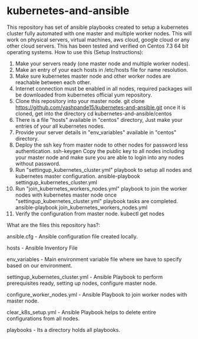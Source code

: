 # kubernetes-and-ansible
This repository has set of ansible playbooks created to setup a kubernetes cluster fully automated with one master and multiple worker nodes. This will work on physical servers, virtual machines, aws cloud, google cloud or any other cloud servers. This has been tested and verified on Centos 7.3 64 bit operating systems.
How to use this (Setup Instructions):
1. Make your servers ready (one master node and multiple worker nodes).
2. Make an entry of your each hosts in /etc/hosts file for name resolution.
3. Make sure kubernetes master node and other worker nodes are reachable between each other.
4. Internet connection must be enabled in all nodes, required packages will be downloaded from kubernetes official yum repository.
5. Clone this repository into your master node.
   git clone https://github.com/yashpande15/kubernetes-and-ansible.git
   once it is cloned, get into the directory
   cd kubernetes-and-ansible/centos
6. There is a file "hosts" available in "centos" directory, Just make your entries of your all kubernetes nodes.
7. Provide your server details in "env_variables" available in "centos" directory.
8. Deploy the ssh key from master node to other nodes for password less authentication.
     ssh-keygen
     Copy the public key to all nodes including your master node and make sure you are able to login into any nodes without password.
9. Run "settingup_kubernetes_cluster.yml" playbook to setup all nodes and kubernetes master configuration.
     ansible-playbook settingup_kubernetes_cluster.yml
10. Run "join_kubernetes_workers_nodes.yml" playbook to join the worker nodes with kubernetes master node once "settingup_kubernetes_cluster.yml" playbook tasks are completed.
     ansible-playbook join_kubernetes_workers_nodes.yml
11. Verify the configuration from master node.
     kubectl get nodes
     
What are the files this repository has?:

ansible.cfg - Ansible configuration file created locally.

hosts - Ansible Inventory File

env_variables - Main environment variable file where we have to specify based on our environment.

settingup_kubernetes_cluster.yml - Ansible Playbook to perform prerequisites ready, setting up nodes, configure master node.

configure_worker_nodes.yml - Ansible Playbook to join worker nodes with master node.

clear_k8s_setup.yml - Ansible Playbook helps to delete entire configurations from all nodes.

playbooks - Its a directory holds all playbooks.
